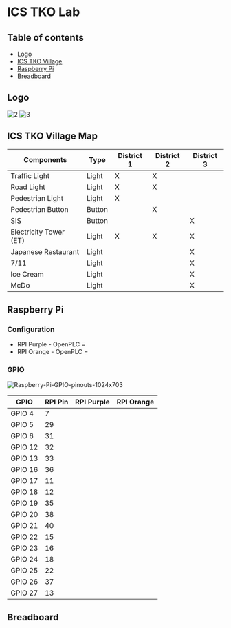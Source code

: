 # ICS TKO Lab

## Table of contents
 * [Logo](#Logo)
 * [ICS TKO Village](#ICSTKOVillageMap)
 * [Raspberry Pi](#RaspberryPi)
 * [Breadboard](#Breadboard)

## Logo

![2](https://github.com/0x4a756a75/ics-security/assets/96379191/a73eb905-9d5a-41fe-9f7f-78eb0284d09d)
![3](https://github.com/0x4a756a75/ics-security/assets/96379191/84354cc4-c53b-4142-b3aa-c5c5e9e05f77)

## ICS TKO Village Map

| Components | Type | District 1 | District 2 | District 3 | 
| ------------- | ------------- | ------------- | ------------- | ------------- |
| Traffic Light  | Light  |  X  | X  |    |
| Road Light   | Light  | X  | X  |   |
| Pedestrian Light   | Light | X  |    |    |
| Pedestrian Button  | Button  |    | X  |    |
| SIS  | Button |   |   | X |
| Electricity Tower (ET)   | Light  | X  | X  | X  |
| Japanese Restaurant   | Light  |    |    | X   |
| 7/11   | Light  |   |    |  X |   
| Ice Cream  | Light  |  |  |  X  |    
| McDo  | Light  |   | |  X  |    

## Raspberry Pi

### Configuration

- RPI Purple - OpenPLC = 
- RPI Orange - OpenPLC = 


### GPIO

![Raspberry-Pi-GPIO-pinouts-1024x703](https://github.com/0x4a756a75/ics-security/assets/96379191/991123bf-4c29-4009-8d4d-31b34fa13233)

| GPIO  | RPI Pin  | RPI Purple | RPI Orange |
| ------------- | ------------- | ------------- | ------------- |
| GPIO 4 | 7  |   |   | 
| GPIO 5  | 29  |  |   | 
| GPIO 6 | 31 |  |   | 
| GPIO 12  | 32  |  |   | 
| GPIO 13 | 33|  |   | 
| GPIO 16 | 36  |  |   | 
| GPIO 17 | 11 |  |   | 
| GPIO 18  | 12 |  |   | 
| GPIO 19 | 35 |  |   | 
| GPIO 20 | 38 |  |   | 
| GPIO 21 | 40  |  |   | 
| GPIO 22 | 15  |  |   | 
| GPIO 23 | 16 |  |   | 
| GPIO 24 | 18 |  |   | 
| GPIO 25 | 22 |  |   | 
| GPIO 26 | 37 |  |   | 
| GPIO 27 | 13 |  |   | 



## Breadboard
